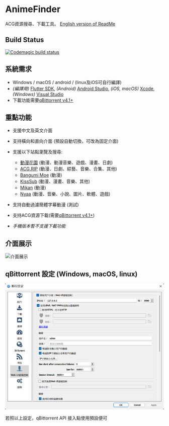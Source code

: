 # AnimeFinder

ACG資源搜尋、下載工具。
[English version of ReadMe](README_EN.md)

## Build Status

[![Codemagic build status](https://api.codemagic.io/apps/6284f4c7178d24674d3c1778/6284f4c7178d24674d3c1777/status_badge.svg)](https://codemagic.io/apps/6284f4c7178d24674d3c1778/6284f4c7178d24674d3c1777/latest_build)

## 系統需求

- Windows / macOS / android / (linux及iOS可自行編譯)
- *(編譯用)* [Flutter SDK](https://docs.flutter.dev/get-started/install), *(Android)* [Android Studio](https://developer.android.com/studio/install), *(iOS, macOS)*  [Xcode](https://apps.apple.com/us/app/xcode/id497799835?mt=12), *(Windows)* [Visual Studio](https://visualstudio.microsoft.com/downloads/)
- 下載功能需要[qBittorrent v4.1+](https://www.qbittorrent.org/download.php)

## 重點功能

- 支援中文及英文介面
- 支持橫向和直向介面 (預設自動切換，可改為固定介面)
- 支援以下站點瀏覽及搜尋:
  - [動漫花園](https://share.dmhy.org) (動漫、動漫音樂、遊戲、漫畫、日劇)
  - [ACG.RIP](https://acg.rip) (動漫、日劇、綜藝、音樂、合集、其他)
  - [Bangumi Moe](https://bangumi.moe) (動漫)
  - [KissSub](https://kisssub.org) (動漫、漫畫、音樂、其他)
  - [Mikan](http://mikanani.me) (動漫)
  - [Nyaa](https://nyaa.si) (動漫、音樂、小說、圖片、軟體、遊戲)

- 支持自動過濾簡體字幕動漫 (測試)
- 支持ACG資源下載(需要[qBittorrent v4.1+](https://www.qbittorrent.org/download.php))
- *手機版本暫不支援下載功能*

## 介面展示

![介面展示](screenshots/screenshot.gif)

## qBittorrent 設定 (Windows, macOS, linux)

![qBittorrent 設定](screenshots/qBittorrent_configuration.png)

若照以上設定，qBittorrent API 接入點使用預設便可
